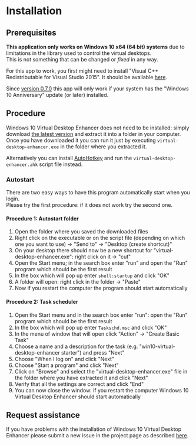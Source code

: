 # Installation

## Prerequisites

**This application only works on Windows 10 x64 (64 bit) systems** due to limitations in the library used to control the virtual desktops.  
This is not something that can be changed or _fixed_ in any way.

For this app to work, you first might need to install "Visual C++ Redistributable for Visual Studio 2015". It should be available [here](https://www.microsoft.com/en-us/download/details.aspx?id=52685).

Since [version 0.7.0](https://github.com/sdias/win-10-virtual-desktop-enhancer/releases/tag/0.7) this app will only work if your system has the "Windows 10 Anniversary" update (or later) installed.

## Procedure

Windows 10 Virtual Desktop Enhancer does not need to be installed: simply download [the latest version](https://github.com/sdias/win-10-virtual-desktop-enhancer/releases/latest) and extract it into a folder in your computer.  
Once you have downloaded it you can run it just by executing `virtual-desktop-enhancer.exe` in the folder where you extracted it.

Alternatively you can install [AutoHotkey](https://autohotkey.com/) and run the `virtual-desktop-enhancer.ahk` script file instead.

### Autostart

There are two easy ways to have this program automatically start when you login.  
Please try the first procedure: if it does not work try the second one.

#### Procedure 1: Autostart folder

1. Open the folder where you saved the downloaded files
2. Right click on the executable or on the script file (depending on which one you want to use) -> "Send to" -> "Desktop (create shortcut)"
3. On your desktop there should now be a new shortcut for "virtual-desktop-enhancer.exe": right click on it -> "cut"
4. Open the Start menu; in the search box enter "run" and open the "Run" program which should be the first result
5. In the box which will pop up enter `shell:startup` and click "OK"
6. A folder will open: right click in the folder -> "Paste"
7. Now if you restart the computer the program should start automatically

#### Procedure 2: Task scheduler

1. Open the Start menu and in the search box enter "run": open the "Run" program which should be the first result
2. In the box which will pop up enter `Taskschd.msc` and click "OK"
3. In the menu of window that will open click "Action" -> "Create Basic Task"
4. Choose a name and a description for the task (e.g. "win10-virtual-desktop-enhancer starter") and press "Next"
5. Choose "When I log on" and click "Next"
6. Choose "Start a program" and click "Next"
7. Click on "Browse" and select the "virtual-desktop-enhancer.exe" file in the folder where you have extracted it and click "Next"
8. Verify that all the settings are correct and click "End"
9. You can now close the window: if you restart the computer Windows 10 Virtual Desktop Enhancer should start automatically

## Request assistance

If you have problems with the installation of Windows 10 Virtual Desktop Enhancer please submit a new issue in the project page as described [here](issue-page.md).
